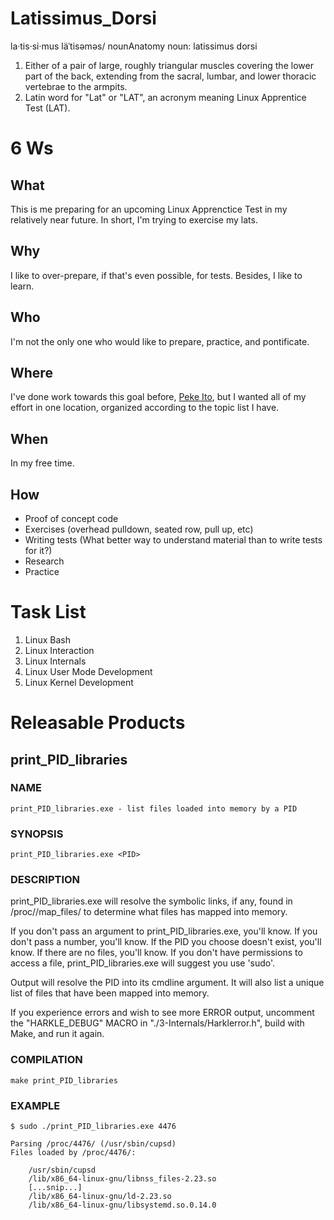 # Latissimus_Dorsi
la·tis·si·mus läˈtisəməs/ nounAnatomy noun: latissimus dorsi      
1.  Either of a pair of large, roughly triangular muscles covering the lower part of the back, extending from the sacral, lumbar, and lower thoracic vertebrae to the armpits.
2.  Latin word for "Lat" or "LAT", an acronym meaning Linux Apprentice Test (LAT).

# 6 Ws 
## What
This is me preparing for an upcoming Linux Apprenctice Test in my relatively near future.  In short, I'm trying to exercise my lats.

## Why
I like to over-prepare, if that's even possible, for tests.  Besides, I like to learn.

## Who
I'm not the only one who would like to prepare, practice, and pontificate.

## Where
I've done work towards this goal before, [Peke Ito](https://github.com/hark130/Peke_Ito), but I wanted all of my effort in one location, organized according to the topic list I have.

## When
In my free time.

## How
* Proof of concept code
* Exercises (overhead pulldown, seated row, pull up, etc)
* Writing tests (What better way to understand material than to write tests for it?)
* Research
* Practice

# Task List
1. Linux Bash
2. Linux Interaction
3. Linux Internals
4. Linux User Mode Development
5. Linux Kernel Development

# Releasable Products

## print_PID_libraries

### NAME

	print_PID_libraries.exe - list files loaded into memory by a PID

### SYNOPSIS

	print_PID_libraries.exe <PID>

### DESCRIPTION

print_PID_libraries.exe will resolve the symbolic links, if any, found in /proc/<PID>/map_files/ to determine what files <PID> has mapped into memory.

If you don't pass an argument to print_PID_libraries.exe, you'll know.  If you don't pass a number, you'll know.  If the PID you choose doesn't exist, you'll know.  If there are no files, you'll know.  If you don't have permissions to access a file, print_PID_libraries.exe will suggest you use 'sudo'.

Output will resolve the PID into its cmdline argument.  It will also list a unique list of files that have been mapped into memory.

If you experience errors and wish to see more ERROR output, uncomment the "HARKLE_DEBUG" MACRO in "./3-Internals/Harklerror.h", build with Make, and run it again.

### COMPILATION

```make print_PID_libraries```

### EXAMPLE

```$ sudo ./print_PID_libraries.exe 4476```

	Parsing /proc/4476/ (/usr/sbin/cupsd)
	Files loaded by /proc/4476/:

		/usr/sbin/cupsd
		/lib/x86_64-linux-gnu/libnss_files-2.23.so
		[...snip...]
		/lib/x86_64-linux-gnu/ld-2.23.so
		/lib/x86_64-linux-gnu/libsystemd.so.0.14.0

